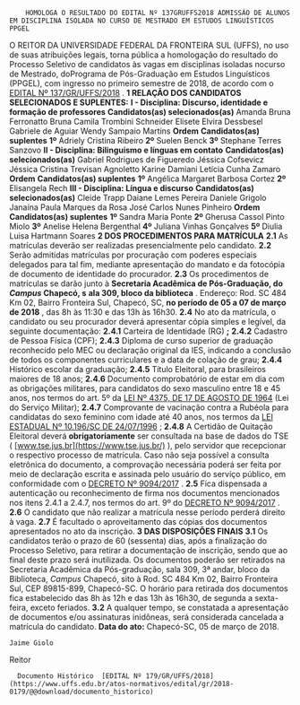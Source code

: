         HOMOLOGA O RESULTADO DO EDITAL Nº 137GRUFFS2018 ADMISSÃO DE ALUNOS EM DISCIPLINA ISOLADA NO CURSO DE MESTRADO EM ESTUDOS LINGUÍSTICOS PPGEL  

 O REITOR DA UNIVERSIDADE FEDERAL DA FRONTEIRA SUL (UFFS), no uso de suas atribuições legais, torna pública a homologação do resultado do Processo Seletivo de candidatos às vagas em disciplinas isoladas nocurso de Mestrado, doPrograma de Pós-Graduação em Estudos Linguísticos (PPGEL), com ingresso no primeiro semestre de 2018, de acordo com o [EDITAL Nº 137/GR/UFFS/2018](https://www.uffs.edu.br/atos-normativos/edital/gr/2018-0137)  .  **1 RELAÇÃO DOS CANDIDATOS SELECIONADOS E SUPLENTES:**  **I - Disciplina: Discurso, identidade e formação de professores**      **Candidatos(as) selecionados(as)**      Amanda Bruna Ferronatto     Bruna Camila Trombini Schneider     Elisete Elvira Dessbesel     Gabriele de Aguiar     Wendy Sampaio Martins           **Ordem**    **Candidatos(as) suplentes**      **1º**    Adriely Cristina Ribeiro     **2º**    Suelen Benck     **3º**    Stephane Terres Sanzovo     **II - Disciplina: Bilinguismo e línguas em contato**      **Candidatos(as) selecionados(as)**      Gabriel Rodrigues de Figueredo     Jéssica Cofsevicz     Jéssica Cristina Trevisan Agnoletto     Karine Damiani     Letícia Cunha Zamaro           **Ordem**    **Candidatos(as) suplentes**      **1º**    Angélica Margaret Barbosa Cortez     **2º**    Elisangela Rech     **III - Disciplina: Língua e discurso**      **Candidatos(as) selecionados(as)**      Cleide Trapp     Daiane Lemes Pereira     Daniele Grigolo     Janaína Paula Marques da Rosa     José Carlos Nunes Pinheiro          **Ordem**    **Candidatos(as) suplentes**      **1º**    Sandra Maria Ponte     **2º**    Gherusa Cassol Pinto Miolo     **3º**    Anelise Helena Bergenthal     **4º**    Juliana Vinhas Gonçalves     **5º**    Diulia Luisa Hartmann Soares      **2 DOS PROCEDIMENTOS PARA MATRÍCULA**  **2.1** As matrículas deverão ser realizadas presencialmente pelo candidato. **2.2** Serão admitidas matrículas por procuração com poderes especiais delegados para tal fim, mediante apresentação do mandato e da fotocópia de documento de identidade do procurador. **2.3** Os procedimentos de matrículas se darão junto à **Secretaria Acadêmica de Pós-Graduação, do *Campus* Chapecó, s**  **ala 309, bloco da biblioteca** . Endereço: Rod. SC 484 Km 02, Bairro Fronteira Sul, Chapecó, SC, **no período de 05 a 07 de março de 2018** , das 8h às 11:30 e das 13h às 16h30. **2.4** No ato da matrícula, o candidato ou seu procurador deverá apresentar cópia simples e legível, da seguinte documentação: **2.4.1** Carteira de Identidade (RG) **;**  **2.4.2** Cadastro de Pessoa Física (CPF); **2.4.3** Diploma de curso superior de graduação reconhecido pelo MEC ou declaração original da IES, indicando a conclusão de todos os componentes curriculares e a data de colação de grau; **2.4.4** Histórico escolar da graduação; **2.4.5** Título Eleitoral, para brasileiros maiores de 18 anos; **2.4.6** Documento comprobatório de estar em dia com as obrigações militares, para candidatos do sexo masculino entre 18 e 45 anos, nos termos do art. 5º da [LEI Nº 4375, DE 17 DE AGOSTO DE 1964](http://www.planalto.gov.br/ccivil_03/Leis/L4375.htm)  (Lei do Serviço Militar); **2.4.7** Comprovante de vacinação contra a Rubéola para candidatas do sexo feminino com idade até 40 anos, nos termos da [LEI ESTADUAL Nº 10.196/SC DE 24/07/1996](http://www.esag.udesc.br/arquivos/id_submenu/51/lei_10.196_96.pdf)  ; **2.4.8** A Certidão de Quitação Eleitoral deverá **obrigatoriamente** ser consultada na base de dados do TSE ( [www.tse.jus.br](https://www.tse.jus.br/)  ), pelo servidor que recepcionar o respectivo processo de matrícula. Caso não seja possível a consulta eletrônica do documento, a comprovação necessária poderá ser feita por meio de declaração escrita e assinada pelo usuário do serviço público, em conformidade com o [DECRETO Nº 9094/2017](http://www.planalto.gov.br/ccivil_03/_ato2015-2018/2017/decreto/D9094.htm)  . **2.5** Fica dispensada a autenticação ou reconhecimento de firma nos documentos mencionados nos itens 2.4.1 a 2.4.7, nos termos do art. 9º do [DECRETO Nº 9094/2017](http://www.planalto.gov.br/ccivil_03/_ato2015-2018/2017/decreto/D9094.htm)  . **2.6** O candidato que não realizar a matrícula nesse período perderá direito à vaga. **2.7** É facultado o aproveitamento das cópias dos documentos apresentados no ato da inscrição.  **3 DAS DISPOSIÇÕES FINAIS**  **3.1** Os candidatos terão o prazo de 60 (sessenta) dias, após a finalização do Processo Seletivo, para retirar a documentação de inscrição, sendo que ao final deste prazo será inutilizada. Os documentos poderão ser retirados na Secretaria Acadêmica da Pós-graduação, sala 309, 3ª andar, bloco da Biblioteca, *Campus* Chapecó, sito à Rod. SC 484 Km 02, Bairro Fronteira Sul, CEP 89815-899, Chapecó-SC. O horário para retirada dos documentos fica estabelecido das 8h às 12h e das 13h às 16h30, de segunda a sexta-feira, exceto feriados. **3.2** A qualquer tempo, se constatada a apresentação de documentos e/ou assinaturas inidôneas, será considerada cancelada a matrícula do candidato.      **Data do ato:** Chapecó-SC, 05 de março de 2018.   
 

    Jaime Giolo   
 Reitor 

      Documento Histórico  [EDITAL Nº 179/GR/UFFS/2018](https://www.uffs.edu.br/atos-normativos/edital/gr/2018-0179/@@download/documento_historico)     
      